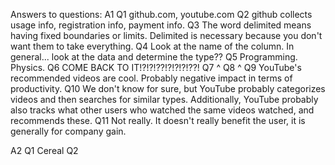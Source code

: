Answers to questions:
A1
  Q1  github.com, youtube.com
  Q2  github collects usage info, registration info, payment info.
  Q3  The word delimited means having fixed boundaries or limits.
      Delimited is necessary because you don't want them to take everything.
  Q4  Look at the name of the column. In general... look at the data and determine the type??
  Q5  Programming. Physics.
  Q6  COME BACK TO IT!?!?!??!?!?!?!??!
  Q7  ^
  Q8  ^
  Q9  YouTube's recommended videos are cool. Probably negative impact in terms of productivity.
  Q10 We don't know for sure, but YouTube probably categorizes videos and then searches for similar types.
      Additionally, YouTube probably also tracks what other users who watched the same videos watched, and recommends these.
  Q11 Not really. It doesn't really benefit the user, it is generally for company gain.

A2
  Q1  Cereal
  Q2  

